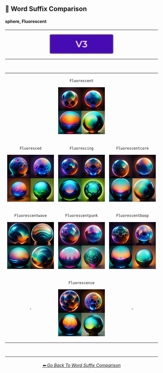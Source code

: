<h2>📓 Word Suffix Comparison</h2>
<h4>sphere, Fluorescent</h4>

<hr><!--------------->

<div align="center">

[<img src="/Images/Repo_Parts/Buttons/Version_Buttons/button_version_V3_active.webp?raw=true" alt="MidJourney V3" height="64" />]()

</div>

<hr>
<br>

<div align="center">

<table>
	<tr align=center valign=middle>
		<th>
			<br>
		</th>
        <td>
			<p><code>Fluorescent</code></p><p><img src="/Images/MJ_V3/Comparison_Page_Images/Word_Suffix_Comparison/sphere_Fluorescent.webp?raw=true" width="256" /></p>
        </td>
		<th>
			<br>
		</th>
	</tr>
	<tr align=center valign=middle>
        <td>
			<p><code>Fluoresced</code></p><p><img src="/Images/MJ_V3/Comparison_Page_Images/Word_Suffix_Comparison/sphere_Fluoresced.webp?raw=true" width="256" /></p>
        </td>
        <td>
			<p><code>Fluorescing</code></p><p><img src="/Images/MJ_V3/Comparison_Page_Images/Word_Suffix_Comparison/sphere_Fluorescing.webp?raw=true" width="256" /></p>
        </td>
        <td>
			<p><code>Fluorescentcore</code></p><p><img src="/Images/MJ_V3/Comparison_Page_Images/Word_Suffix_Comparison/sphere_Fluorescentcore.webp?raw=true" width="256" /></p>
        </td>
	</tr>
	<tr align=center valign=middle>
        <td>
			<p><code>Fluorescentwave</code></p><p><img src="/Images/MJ_V3/Comparison_Page_Images/Word_Suffix_Comparison/sphere_Fluorescentwave.webp?raw=true" width="256" /></p>
        </td>
        <td>
			<p><code>Fluorescentpunk</code></p><p><img src="/Images/MJ_V3/Comparison_Page_Images/Word_Suffix_Comparison/sphere_Fluorescentpunk.webp?raw=true" width="256" /></p>
        </td>
        <td>
			<p><code>Fluorescentboop</code></p><p><img src="/Images/MJ_V3/Comparison_Page_Images/Word_Suffix_Comparison/sphere_Fluorescentboop.webp?raw=true" width="256" /></p>
        </td>
	</tr>
	<tr align=center valign=middle>
		<td>-</td>
        <td>
			<p><code>Fluorescence</code></p><p><img src="/Images/MJ_V3/Comparison_Page_Images/Word_Suffix_Comparison/sphere_Fluorescence.webp?raw=true" width="256" /></p>
        </td>
		<td>-</td>
	</tr>
</table>

</div>

<br>


<hr><!--------------->
<div align="center">
<h6><a href="/Pages/MJ_V3/Comparison_Pages/Prompt_Writing/Word_Suffix_Comparison.md">⬅ Go Back To Word Suffix Comparison</a></h6>
</div>